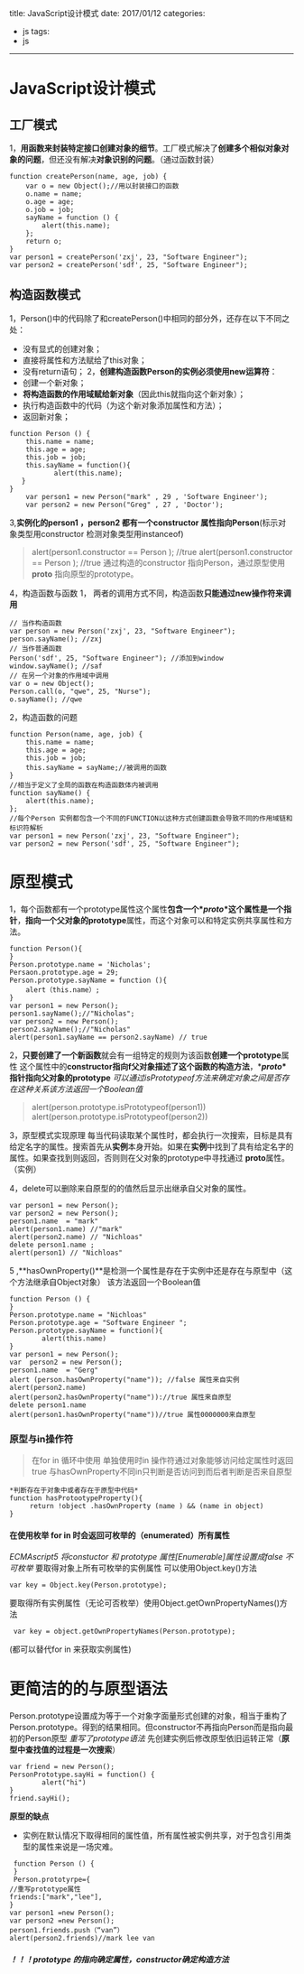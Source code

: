 title: JavaScript设计模式
date: 2017/01/12
categories:
- js
tags:
- js

---
# JavaScript设计模式

## 工厂模式

1，**用函数来封装特定接口创建对象的细节**。工厂模式解决了**创建多个相似对象对象的问题**，但还没有解决**对象识别的问题**。（通过函数封装）

```
function createPerson(name, age, job) {
    var o = new Object();//用以封装接口的函数
    o.name = name;
    o.age = age;
    o.job = job;
    sayName = function () {
        alert(this.name);
    };
    return o;
}
var person1 = createPerson('zxj', 23, "Software Engineer");
var person2 = createPerson('sdf', 25, "Software Engineer");
```

## 构造函数模式

1，Person()中的代码除了和createPerson()中相同的部分外，还存在以下不同之处：

- 没有显式的创建对象；
- 直接将属性和方法赋给了this对象；
- 没有return语句；
  2，**创建构造函数Person的实例必须使用new运算符**：
- 创建一个新对象；
- **将构造函数的作用域赋给新对象**（因此this就指向这个新对象）；
- 执行构造函数中的代码（为这个新对象添加属性和方法）；
- 返回新对象；

```
function Person () {
    this.name = name;
    this.age = age;
    this.job = job;
    this.sayName = function(){
           alert(this.name); 
   }
}
    var person1 = new Person("mark" , 29 , 'Software Engineer');
    var person2 = new Person("Greg" , 27 , 'Doctor');
```

3,**实例化的person1 ，person2 都有一个constructor 属性指向Person**(标示对象类型用constructor 检测对象类型用instanceof)

> alert(person1.constructor == Person ); //true
> alert(person1.constructor == Person ); //true
> 通过构造的constructor 指向Person，通过原型使用**proto** 指向原型的prototype。

4，构造函数与函数
1， 两者的调用方式不同，构造函数**只能通过new操作符来调用**

```
// 当作构造函数
var person = new Person('zxj', 23, "Software Engineer");
person.sayName(); //zxj 
// 当作普通函数
Person('sdf', 25, "Software Engineer"); //添加到window
window.sayName(); //saf
// 在另一个对象的作用域中调用
var o = new Object();
Person.call(o, "qwe", 25, "Nurse");
o.sayName(); //qwe
```

2，构造函数的问题

```
function Person(name, age, job) {
    this.name = name;
    this.age = age;
    this.job = job;
    this.sayName = sayName;//被调用的函数
}
//相当于定义了全局的函数在构造函数体内被调用
function sayName() {
    alert(this.name);
};
//每个Person 实例都包含一个不同的FUNCTION以这种方式创建函数会导致不同的作用域链和标识符解析
var person1 = new Person('zxj', 23, "Software Engineer");
var person2 = new Person('sdf', 25, "Software Engineer");
```

# 原型模式

1，每个函数都有一个prototype属性这个属性**包含一个\*_proto_\***这个属性是**一个指针**，**指向一个父对象的prototype**属性，而这个对象可以和特定实例共享属性和方法。

```
function Person(){
}
Person.prototype.name = 'Nicholas';
Persaon.prototype.age = 29;
Person.prototype.sayName = function (){
    alert（this.name）;
}
var person1 = new Person();
person1.sayName();//"Nicholas";
var person2 = new Person();
person2.sayName();//"Nicholas"
alert(person1.sayName == person2.sayName) // true
```

2，**只要创建了一个新函数**就会有一组特定的规则为该函数**创建一个prototype**属性 这个属性中的**constructor指向f父对象描述了这个函数的构造方法**，***_proto_\*指针指向父对象的prototype**
*可以通过isPrototypeof方法来确定对象之间是否存在这种关系该方法返回一个Boolean值*

> alert(person.prototype.isPrototypeof(person1))
> alert(person.prototype.isPrototypeof(person2))

3，原型模式实现原理 每当代码读取某个属性时，都会执行一次搜索，目标是具有给定名字的属性。搜索首先从**实例**本身开始。如果在**实例**中找到了具有给定名字的属性。如果查找到则返回，否则则在父对象的prototype中寻找通过 **proto**属性。（实例）

4，delete可以删除来自原型的的值然后显示出继承自父对象的属性。

```
var person1 = new Person();
var person2 = new Person();
person1.name  = "mark"
alert(person1.name) //"mark"
alert(person2.name) // "Nichloas"
delete person1.name ; 
alert(person1) // "Nichloas"
```

5 ,**hasOwnProperty()**是检测一个属性是存在于实例中还是存在与原型中（这个方法继承自Object对象） 该方法返回一个Boolean值

```
function Person () {
}
Person.prototype.name = "Nichloas"
Person.prototype.age = "Software Engineer ";
Person.prototype.sayName = function(){
        alert(this.name)
}
var person1 = new Person();
var  person2 = new Person();
person1.name  = "Gerg"
alert (person.hasOwnProperty("name")); //false 属性来自实例
alert(person2.name)
alert(person2.hasOwnProperty("name"))://true 属性来自原型
delete person1.name
alert(person1.hasOwnProperty("name"))//true 属性0000000来自原型
```

### 原型与in操作符

> 在for in 循环中使用
> 单独使用时in 操作符通过对象能够访问给定属性时返回true 与hasOwnProperty不同in只判断是否访问到而后者判断是否来自原型

```
*判断存在于对象中或者存在于原型中代码*
function hasProtootypeProperty(){
     return !object .hasOwnProperty (name ) && (name in object)
}
```

#### 在使用枚举 for in 时会返回可枚举的（enumerated）所有属性

*ECMAscript5 将constuctor 和 prototype 属性[Enumerable]属性设置成false 不可枚举*
要取得对象上所有可枚举的实例属性 可以使用Object.key()方法

```
var key = Object.key(Person.prototype);
```

要取得所有实例属性（无论可否枚举）使用Object.getOwnPropertyNames()方法

```
 var key = object.getOwnPropertyNames(Person.prototype);
```

(都可以替代for in 来获取实例属性)

# 更简洁的的与原型语法

Person.prototype设置成为等于一个对象字面量形式创建的对象，相当于重构了Person.prototype。得到的结果相同。但constructor不再指向Person而是指向最初的Person原型
*重写了prototype语法*
先创建实例后修改原型依旧运转正常（**原型中查找值的过程是一次搜索**）

```
var friend = new Person();
PersonPrototype.sayHi = function() {
        alert("hi")
}
friend.sayHi();
```

**原型的缺点**

- 实例在默认情况下取得相同的属性值，所有属性被实例共享，对于包含引用类型的属性来说是一场灾难。

```
 function Person () {
 }
 Person.prototyrpe={
//重写prototype属性
friends:["mark","lee"],
}
var person1 =new Person();
var person2 =new Person();
person1.friends.push（“van”）
alert(person2.friends)//mark lee van
```

##### ！！！prototype 的指向确定属性，constructor确定构造方法